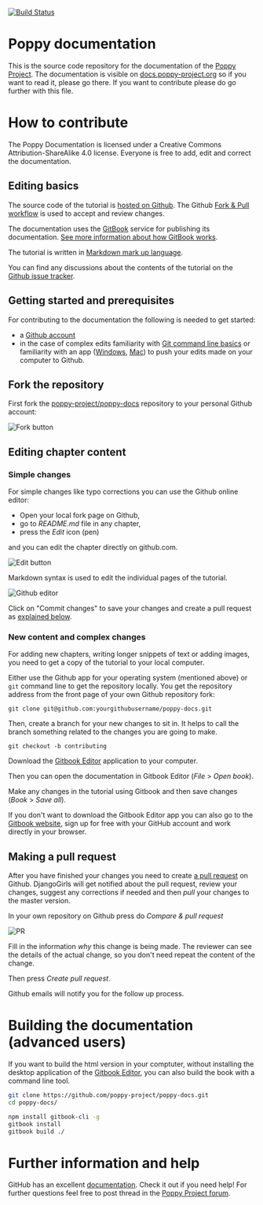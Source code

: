 [![Build Status](https://travis-ci.org/poppy-project/poppy-docs.svg?branch=master)](https://travis-ci.org/poppy-project/poppy-docs)
# Poppy documentation
This is the source code repository for the documentation of the [Poppy Project](http://poppy-project.org). The documentation is visible on [docs.poppy-project.org](http://docs.poppy-project.org/) so if you want to read it, please go there. If you want to contribute please do go further with this file.

# How to contribute
The Poppy Documentation is licensed under a Creative Commons Attribution-ShareAlike 4.0 license. Everyone is free to add, edit and correct the documentation.

## Editing basics
The source code of the tutorial is [hosted on Github](http://github.com/poppy-project/poppy-docs). The Github [Fork & Pull workflow](https://help.github.com/articles/using-pull-requests) is used to accept and review changes.

The documentation uses the [GitBook](https://www.gitbook.com/book/poppy-project/poppy-docs/details) service for publishing its documentation. [See more information about how GitBook works](http://help.gitbook.com/).

The tutorial is written in [Markdown mark up language](https://help.github.com/articles/markdown-basics).

You can find any discussions about the contents of the tutorial on the [Github issue tracker](https://github.com/poppy-project/poppy-docs/issues).

## Getting started and prerequisites

For contributing to the documentation the following is needed to get started:

* a [Github account](https://github.com)
* in the case of complex edits familiarity with [Git command line basics](https://help.github.com/articles/set-up-git) or familiarity with an app ([Windows](https://windows.github.com/), [Mac](https://mac.github.com/)) to push your edits made on your computer to Github.

## Fork the repository

First fork the [poppy-project/poppy-docs](https://github.com/poppy-project/poppy-docs) repository to your personal Github account:

![Fork button](contributing/images/fork.png)

## Editing chapter content

### Simple changes

For simple changes like typo corrections you can use the Github online editor:

* Open your local fork page on Github,
* go to *README.md* file in any chapter,
* press the *Edit* icon (pen)

and you can edit the chapter directly on github.com.

![Edit button](contributing/images/edit.png)

Markdown syntax is used to edit the individual pages of the tutorial.

![Github editor](contributing/images/github_editor.png)

Click on "Commit changes" to save your changes and create a pull request as [explained below](#making-a-pull-request).

### New content and complex changes

For adding new chapters, writing longer snippets of text or adding images, you need to get a copy of the tutorial to your local computer.

Either use the Github app for your operating system (mentioned above) or `git` command line to get the repository locally. You get the repository address from the front page of your own Github repository fork:

`git clone git@github.com:yourgithubusername/poppy-docs.git`

Then, create a branch for your new changes to sit in. It helps to call the branch something related to the changes you are going to make.

`git checkout -b contributing`

Download the [Gitbook Editor](https://www.gitbook.com/editor/) application to your computer.

Then you can open the documentation in Gitbook Editor (*File* > *Open book*).

Make any changes in the tutorial using Gitbook and then save changes (*Book* > *Save all*).
<!-- TODO push or not-->

If you don't want to download the Gitbook Editor app you can also go to the [Gitbook website](http://gitbook.com), sign up for free with your GitHub account and work directly in your browser.

## Making a pull request

After you have finished your changes you need to create [a pull request](https://help.github.com/articles/using-pull-requests)  on Github. DjangoGirls will get notified about the pull request, review your changes, suggest any corrections if needed and then *pull* your changes to the master version.

In your own repository on Github press do *Compare & pull request*

![PR](contributing/images/pull_request.png)

Fill in the information *why* this change is being made. The reviewer can see the details of the actual change, so you don't need repeat the content of the change.

Then press *Create pull request*.

Github emails will notify you for the follow up process.

# Building the documentation (advanced users)
If you want to build the html version in your comptuter, without installing the desktop application of the [Gitbook Editor](https://www.gitbook.com/editor/), you can also build the book with a command line tool.

```bash
git clone https://github.com/poppy-project/poppy-docs.git
cd poppy-docs/

npm install gitbook-cli -g
gitbook install
gitbook build ./
```

# Further information and help

GitHub has an excellent [documentation](https://help.github.com/). Check it out if you need help!
For further questions feel free to post thread in the [Poppy Project forum](forum.poppy-project.org).



